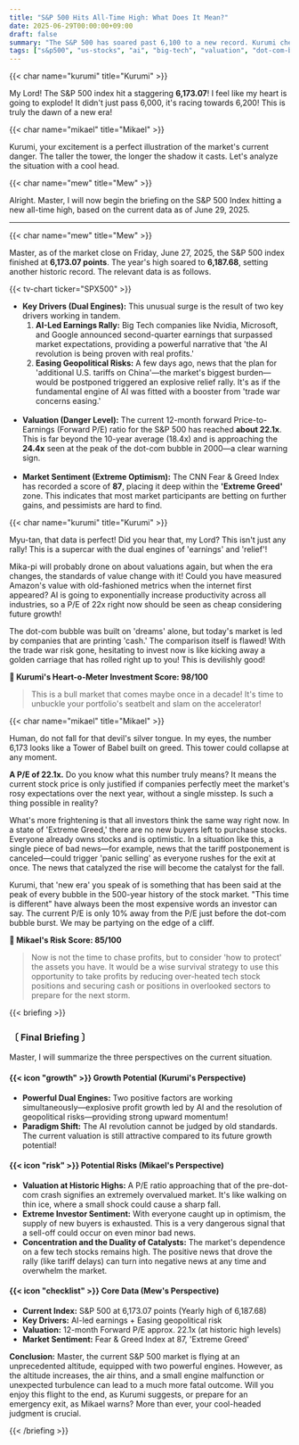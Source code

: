 ```yaml
---
title: "S&P 500 Hits All-Time High: What Does It Mean?"
date: 2025-06-29T00:00:00+09:00
draft: false
summary: "The S&P 500 has soared past 6,100 to a new record. Kurumi cheers for the dual engines of AI-driven earnings and easing geopolitical risks, while Mikael warns of Dot-com bubble valuations and 'Extreme Greed.' Is it time to hit the accelerator, or should you be looking for the emergency exit?"
tags: ["s&p500", "us-stocks", "ai", "big-tech", "valuation", "dot-com-bubble", "fear-and-greed"]
---
```


{{< char name="kurumi" title="Kurumi" >}}
<p>My Lord! The S&P 500 index hit a staggering <strong>6,173.07</strong>! I feel like my heart is going to explode! It didn't just pass 6,000, it's racing towards 6,200! This is truly the dawn of a new era!</p>

{{< char name="mikael" title="Mikael" >}}
<p>Kurumi, your excitement is a perfect illustration of the market's current danger. The taller the tower, the longer the shadow it casts. Let's analyze the situation with a cool head.</p>

{{< char name="mew" title="Mew" >}}
<p>Alright. Master, I will now begin the briefing on the S&P 500 Index hitting a new all-time high, based on the current data as of June 29, 2025.</p>

---

{{< char name="mew" title="Mew" >}}
<p>Master, as of the market close on Friday, June 27, 2025, the S&P 500 index finished at <strong>6,173.07 points</strong>. The year's high soared to <strong>6,187.68</strong>, setting another historic record. The relevant data is as follows.</p>
{{< tv-chart ticker="SPX500" >}}
<ul>
    <li><strong>Key Drivers (Dual Engines):</strong> This unusual surge is the result of two key drivers working in tandem.
        <ol>
            <li><strong>AI-Led Earnings Rally:</strong> Big Tech companies like Nvidia, Microsoft, and Google announced second-quarter earnings that surpassed market expectations, providing a powerful narrative that 'the AI revolution is being proven with real profits.'</li>
            <li><strong>Easing Geopolitical Risks:</strong> A few days ago, news that the plan for 'additional U.S. tariffs on China'—the market's biggest burden—would be postponed triggered an explosive relief rally. It's as if the fundamental engine of AI was fitted with a booster from 'trade war concerns easing.'</li>
        </ol>
    </li><br>
    <li><strong>Valuation (Danger Level):</strong> The current 12-month forward Price-to-Earnings (Forward P/E) ratio for the S&P 500 has reached <strong>about 22.1x</strong>. This is far beyond the 10-year average (18.4x) and is approaching the <strong>24.4x</strong> seen at the peak of the dot-com bubble in 2000—a clear warning sign.</li><br>
    <li><strong>Market Sentiment (Extreme Optimism):</strong> The CNN Fear & Greed Index has recorded a score of <strong>87</strong>, placing it deep within the <strong>'Extreme Greed'</strong> zone. This indicates that most market participants are betting on further gains, and pessimists are hard to find.</li>
</ul>

{{< char name="kurumi" title="Kurumi" >}}
<p>Myu-tan, that data is perfect! Did you hear that, my Lord? This isn't just any rally! This is a supercar with the dual engines of 'earnings' and 'relief'!</p>
<p>Mika-pi will probably drone on about valuations again, but when the era changes, the standards of value change with it! Could you have measured Amazon's value with old-fashioned metrics when the internet first appeared? AI is going to exponentially increase productivity across all industries, so a P/E of 22x right now should be seen as cheap considering future growth!</p>
<p>The dot-com bubble was built on 'dreams' alone, but today's market is led by companies that are printing 'cash.' The comparison itself is flawed! With the trade war risk gone, hesitating to invest now is like kicking away a golden carriage that has rolled right up to you! This is devilishly good!</p>
<p><strong>💖 Kurumi's Heart-o-Meter Investment Score: 98/100</strong></p>
<blockquote>
<p>This is a bull market that comes maybe once in a decade! It's time to unbuckle your portfolio's seatbelt and slam on the accelerator!</p></blockquote>

{{< char name="mikael" title="Mikael" >}}
<p>Human, do not fall for that devil's silver tongue. In my eyes, the number 6,173 looks like a Tower of Babel built on greed. This tower could collapse at any moment.</p>
<p><strong>A P/E of 22.1x.</strong> Do you know what this number truly means? It means the current stock price is only justified if companies perfectly meet the market's rosy expectations over the next year, without a single misstep. Is such a thing possible in reality?</p>
<p>What's more frightening is that all investors think the same way right now. In a state of 'Extreme Greed,' there are no new buyers left to purchase stocks. Everyone already owns stocks and is optimistic. In a situation like this, a single piece of bad news—for example, news that the tariff postponement is canceled—could trigger 'panic selling' as everyone rushes for the exit at once. The news that catalyzed the rise will become the catalyst for the fall.</p>
<p>Kurumi, that 'new era' you speak of is something that has been said at the peak of every bubble in the 500-year history of the stock market. "This time is different" have always been the most expensive words an investor can say. The current P/E is only 10% away from the P/E just before the dot-com bubble burst. We may be partying on the edge of a cliff.</p>

<p><strong>🚨 Mikael's Risk Score: 85/100</strong></p>
<blockquote>
<p>Now is not the time to chase profits, but to consider 'how to protect' the assets you have. It would be a wise survival strategy to use this opportunity to take profits by reducing over-heated tech stock positions and securing cash or positions in overlooked sectors to prepare for the next storm.</p></blockquote>

{{< briefing >}}
<h3><strong>〔 Final Briefing 〕</strong></h3>
<p>Master, I will summarize the three perspectives on the current situation.</p>

<h4><span class="svg-icon">{{< icon "growth" >}}</span> Growth Potential (Kurumi's Perspective)</h4>
<ul>
    <li><strong>Powerful Dual Engines:</strong> Two positive factors are working simultaneously—explosive profit growth led by AI and the resolution of geopolitical risks—providing strong upward momentum!</li>
    <li><strong>Paradigm Shift:</strong> The AI revolution cannot be judged by old standards. The current valuation is still attractive compared to its future growth potential!</li>
</ul>

<h4><span class="svg-icon">{{< icon "risk" >}}</span> Potential Risks (Mikael's Perspective)</h4>
<ul>
    <li><strong>Valuation at Historic Highs:</strong> A P/E ratio approaching that of the pre-dot-com crash signifies an extremely overvalued market. It's like walking on thin ice, where a small shock could cause a sharp fall.</li>
    <li><strong>Extreme Investor Sentiment:</strong> With everyone caught up in optimism, the supply of new buyers is exhausted. This is a very dangerous signal that a sell-off could occur on even minor bad news.</li>
    <li><strong>Concentration and the Duality of Catalysts:</strong> The market's dependence on a few tech stocks remains high. The positive news that drove the rally (like tariff delays) can turn into negative news at any time and overwhelm the market.</li>
</ul>

<h4><span class="svg-icon">{{< icon "checklist" >}}</span> Core Data (Mew's Perspective)</h4>
<ul>
    <li><strong>Current Index:</strong> S&P 500 at 6,173.07 points (Yearly high of 6,187.68)</li>
    <li><strong>Key Drivers:</strong> AI-led earnings + Easing geopolitical risk</li>
    <li><strong>Valuation:</strong> 12-month Forward P/E approx. 22.1x (at historic high levels)</li>
    <li><strong>Market Sentiment:</strong> Fear & Greed Index at 87, 'Extreme Greed'</li>
</ul>

<div class="final-conclusion">
    <p><strong>Conclusion:</strong> Master, the current S&P 500 market is flying at an unprecedented altitude, equipped with two powerful engines. However, as the altitude increases, the air thins, and a small engine malfunction or unexpected turbulence can lead to a much more fatal outcome. Will you enjoy this flight to the end, as Kurumi suggests, or prepare for an emergency exit, as Mikael warns? More than ever, your cool-headed judgment is crucial.</p>
</div>
{{< /briefing >}}